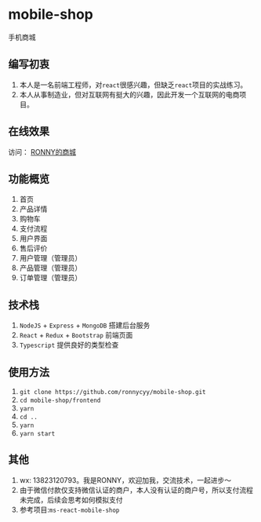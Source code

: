 # mobile-shop
手机商城

## 编写初衷
1. 本人是一名前端工程师，对`react`很感兴趣，但缺乏`react`项目的实战练习。
2. 本人从事制造业，但对互联网有挺大的兴趣，因此开发一个互联网的电商项目。

## 在线效果
访问： [RONNY的商城](http://www.chenyunyi.cn)

## 功能概览
1. 首页
2. 产品详情
3. 购物车
4. 支付流程
5. 用户界面
6. 售后评价
7. 用户管理（管理员）
8. 产品管理（管理员）
9. 订单管理（管理员）

## 技术栈
1. `NodeJS` + `Express` + `MongoDB` 搭建后台服务
2. `React` + `Redux` + `Bootstrap` 前端页面
3. `Typescript` 提供良好的类型检查

## 使用方法
1. `git clone https://github.com/ronnycyy/mobile-shop.git`
2. `cd mobile-shop/frontend`
3. `yarn`
5. `cd ..`
3. `yarn`
4. `yarn start`

## 其他
1. wx: 13823120793。我是RONNY，欢迎加我，交流技术，一起进步～
2. 由于微信付款仅支持微信认证的商户，本人没有认证的商户号，所以支付流程未完成，后续会思考如何模拟支付
3. 参考项目:`ms-react-mobile-shop`
